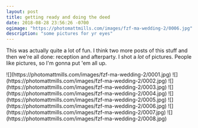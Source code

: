 ```yaml
---
layout: post
title: getting ready and doing the deed
date: 2018-08-28 23:56:26 -0700
ogimage: "https://photomattmills.com/images/fzf-ma-wedding-2/0006.jpg"
description: "some pictures for yr eyes"
---
```


This was actually quite a lot of fun. I think two more posts of this stuff and then we're all done: reception and afterparty. I shot a _lot_ of pictures. People like pictures, so I'm gonna put 'em all up. 

<span style="display:block;" class="center">
  ![](https://photomattmills.com/images/fzf-ma-wedding-2/0001.jpg)
<span class="caption"></span>
![](https://photomattmills.com/images/fzf-ma-wedding-2/0002.jpg)
<span class="caption"></span>
![](https://photomattmills.com/images/fzf-ma-wedding-2/0003.jpg)
<span class="caption"></span>
![](https://photomattmills.com/images/fzf-ma-wedding-2/0004.jpg)
<span class="caption"></span>
![](https://photomattmills.com/images/fzf-ma-wedding-2/0005.jpg)
<span class="caption"></span>
![](https://photomattmills.com/images/fzf-ma-wedding-2/0006.jpg)
<span class="caption"></span>
![](https://photomattmills.com/images/fzf-ma-wedding-2/0007.jpg)
<span class="caption"></span>
![](https://photomattmills.com/images/fzf-ma-wedding-2/0008.jpg)
<span class="caption"></span>
</span>

